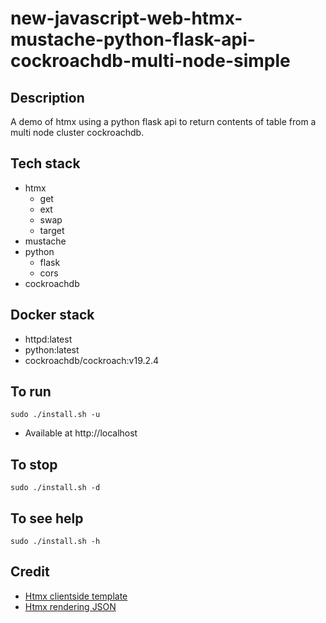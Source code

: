 # new-javascript-web-htmx-mustache-python-flask-api-cockroachdb-multi-node-simple

## Description
A demo of htmx using a python flask
api to return contents of table from
a multi node cluster cockroachdb.

## Tech stack
- htmx
    - get
    - ext
    - swap
    - target
- mustache
- python
    - flask
    - cors
- cockroachdb

## Docker stack
- httpd:latest
- python:latest
- cockroachdb/cockroach:v19.2.4

## To run
`sudo ./install.sh -u`
- Available at http://localhost

## To stop
`sudo ./install.sh -d`

## To see help
`sudo ./install.sh -h`

## Credit
- [Htmx clientside template](https://htmx.org/extensions/client-side-templates/)
- [Htmx rendering JSON](https://marcus-obst.de/blog/htmx-json-handling)